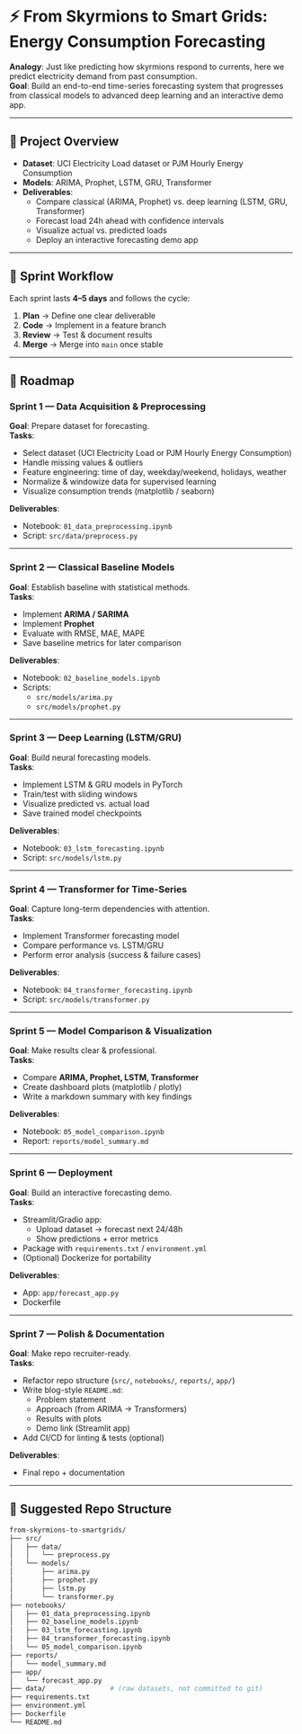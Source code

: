 # ⚡ From Skyrmions to Smart Grids: Energy Consumption Forecasting

**Analogy**: Just like predicting how skyrmions respond to currents, here we predict electricity demand from past consumption.  
**Goal**: Build an end-to-end time-series forecasting system that progresses from classical models to advanced deep learning and an interactive demo app.  

---

## 🔋 Project Overview
- **Dataset**: UCI Electricity Load dataset or PJM Hourly Energy Consumption  
- **Models**: ARIMA, Prophet, LSTM, GRU, Transformer  
- **Deliverables**:
  - Compare classical (ARIMA, Prophet) vs. deep learning (LSTM, GRU, Transformer)  
  - Forecast load 24h ahead with confidence intervals  
  - Visualize actual vs. predicted loads  
  - Deploy an interactive forecasting demo app  

---

## 🔁 Sprint Workflow
Each sprint lasts **4–5 days** and follows the cycle:  

1. **Plan** → Define one clear deliverable  
2. **Code** → Implement in a feature branch  
3. **Review** → Test & document results  
4. **Merge** → Merge into `main` once stable  

---

## 📅 Roadmap

### Sprint 1 — Data Acquisition & Preprocessing
**Goal**: Prepare dataset for forecasting.  
**Tasks**:
- Select dataset (UCI Electricity Load or PJM Hourly Energy Consumption)  
- Handle missing values & outliers  
- Feature engineering: time of day, weekday/weekend, holidays, weather  
- Normalize & windowize data for supervised learning  
- Visualize consumption trends (matplotlib / seaborn)  

**Deliverables**:
- Notebook: `01_data_preprocessing.ipynb`  
- Script: `src/data/preprocess.py`  

---

### Sprint 2 — Classical Baseline Models
**Goal**: Establish baseline with statistical methods.  
**Tasks**:
- Implement **ARIMA / SARIMA**  
- Implement **Prophet**  
- Evaluate with RMSE, MAE, MAPE  
- Save baseline metrics for later comparison  

**Deliverables**:
- Notebook: `02_baseline_models.ipynb`  
- Scripts:  
  - `src/models/arima.py`  
  - `src/models/prophet.py`  

---

### Sprint 3 — Deep Learning (LSTM/GRU)
**Goal**: Build neural forecasting models.  
**Tasks**:
- Implement LSTM & GRU models in PyTorch  
- Train/test with sliding windows  
- Visualize predicted vs. actual load  
- Save trained model checkpoints  

**Deliverables**:
- Notebook: `03_lstm_forecasting.ipynb`  
- Script: `src/models/lstm.py`  

---

### Sprint 4 — Transformer for Time-Series
**Goal**: Capture long-term dependencies with attention.  
**Tasks**:
- Implement Transformer forecasting model  
- Compare performance vs. LSTM/GRU  
- Perform error analysis (success & failure cases)  

**Deliverables**:
- Notebook: `04_transformer_forecasting.ipynb`  
- Script: `src/models/transformer.py`  

---

### Sprint 5 — Model Comparison & Visualization
**Goal**: Make results clear & professional.  
**Tasks**:
- Compare **ARIMA, Prophet, LSTM, Transformer**  
- Create dashboard plots (matplotlib / plotly)  
- Write a markdown summary with key findings  

**Deliverables**:
- Notebook: `05_model_comparison.ipynb`  
- Report: `reports/model_summary.md`  

---

### Sprint 6 — Deployment
**Goal**: Build an interactive forecasting demo.  
**Tasks**:
- Streamlit/Gradio app:  
  - Upload dataset → forecast next 24/48h  
  - Show predictions + error metrics  
- Package with `requirements.txt` / `environment.yml`  
- (Optional) Dockerize for portability  

**Deliverables**:
- App: `app/forecast_app.py`  
- Dockerfile  

---

### Sprint 7 — Polish & Documentation
**Goal**: Make repo recruiter-ready.  
**Tasks**:
- Refactor repo structure (`src/`, `notebooks/`, `reports/`, `app/`)  
- Write blog-style `README.md`:  
  - Problem statement  
  - Approach (from ARIMA → Transformers)  
  - Results with plots  
  - Demo link (Streamlit app)  
- Add CI/CD for linting & tests (optional)  

**Deliverables**:
- Final repo + documentation  

---

## 📂 Suggested Repo Structure

```bash
from-skyrmions-to-smartgrids/
├── src/
│   ├── data/
│   │   └── preprocess.py
│   └── models/
│       ├── arima.py
│       ├── prophet.py
│       ├── lstm.py
│       └── transformer.py
├── notebooks/
│   ├── 01_data_preprocessing.ipynb
│   ├── 02_baseline_models.ipynb
│   ├── 03_lstm_forecasting.ipynb
│   ├── 04_transformer_forecasting.ipynb
│   └── 05_model_comparison.ipynb
├── reports/
│   └── model_summary.md
├── app/
│   └── forecast_app.py
├── data/                # (raw datasets, not committed to git)
├── requirements.txt
├── environment.yml
├── Dockerfile
└── README.md
